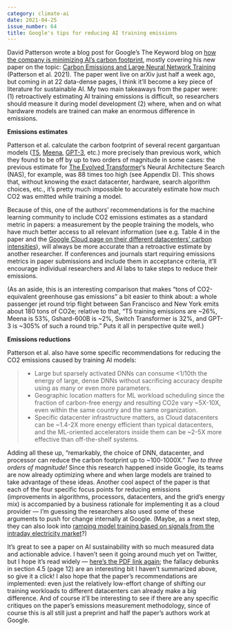 ```yaml
---
category: climate-ai
date: 2021-04-25
issue_number: 64
title: Google's tips for reducing AI training emissions
---
```


David Patterson wrote a blog post for Google’s The Keyword blog on [how the company is minimizing AI’s carbon footprint](https://blog.google/technology/ai/minimizing-carbon-footprint/?utm_campaign=Dynamically%20Typed&utm_medium=email&utm_source=Revue%20newsletter), mostly covering his new paper on the topic: [Carbon Emissions and Large Neural Network Training](https://arxiv.org/abs/2104.10350?utm_campaign=Dynamically%20Typed&utm_medium=email&utm_source=Revue%20newsletter) (Patterson et al.
2021).
The paper went live on arXiv just half a week ago, but coming in at 22 data-dense pages, I think it’ll become a key piece of literature for sustainable AI.
My two main takeaways from the paper were: (1) retroactively estimating AI training emissions is difficult, so researchers should measure it during model development (2) where, when and on what hardware models are trained can make an enormous difference in emissions.

**Emissions estimates**

Patterson et al.
calculate the carbon footprint of several recent gargantuan models ([T5](http://ai.googleblog.com/2020/02/exploring-transfer-learning-with-t5?utm_campaign=Dynamically%20Typed&utm_medium=email&utm_source=Revue%20newsletter), [Meena](https://ai.googleblog.com/2019/06/applying-automl-to-transformer.html?utm_campaign=Dynamically%20Typed&utm_medium=email&utm_source=Revue%20newsletter), [GPT-3](https://dynamicallytyped.com/stories/2020/gpt-3/?utm_campaign=Dynamically%20Typed&utm_medium=email&utm_source=Revue%20newsletter), etc.) more precisely than previous work, which they found to be off by up to two orders of magnitude in some cases: the previous estimate for [The Evolved Transformer](https://arxiv.org/abs/1901.11117?utm_campaign=Dynamically%20Typed&utm_medium=email&utm_source=Revue%20newsletter)‘s Neural Architecture Search (NAS), for example, was 88 times too high (see Appendix D).
This shows that, without knowing the exact datacenter, hardware, search algorithm choices, etc., it’s pretty much impossible to accurately estimate how much CO2 was emitted while training a model.

Because of this, one of the authors’ recommendations is for the machine learning community to include CO2 emissions estimates as a standard metric in papers: a measurement by the people training the models, who have much better access to all relevant information (see e.g.
Table 4 in the paper and the [Google Cloud page on their different datacenters’ carbon intensities](https://cloud.google.com/sustainability/region-carbon?utm_campaign=Dynamically%20Typed&utm_medium=email&utm_source=Revue%20newsletter)), will always be more accurate than a retroactive estimate by another researcher.
If conferences and journals start requiring emissions metrics in paper submissions and include them in acceptance criteria, it’ll encourage individual researchers and AI labs to take steps to reduce their emissions.

(As an aside, this is an interesting comparison that makes “tons of CO2-equivalent greenhouse gas emissions” a bit easier to think about: a whole passenger jet round trip flight between San Francisco and New York emits about 180 tons of CO2e; relative to that, “T5 training emissions are ~26%, Meena is 53%, Gshard-600B is ~2%, Switch Transformer is 32%, and GPT-3 is ~305% of such a round trip.” Puts it all in perspective quite well.)

**Emissions reductions**

Patterson et al.
also have some specific recommendations for reducing the CO2 emissions caused by training AI models:

> * Large but sparsely activated DNNs can consume <1/10th the energy of large, dense DNNs without sacrificing accuracy despite using as many or even more parameters.
> * Geographic location matters for ML workload scheduling since the fraction of carbon-free energy and resulting CO2e vary ~5X-10X, even within the same country and the same organization.
> * Specific datacenter infrastructure matters, as Cloud datacenters can be ~1.4-2X more energy efficient than typical datacenters, and the ML-oriented accelerators inside them can be ~2-5X more effective than off-the-shelf systems.

Adding all these up, “remarkably, the choice of DNN, datacenter, and processor can reduce the carbon footprint up to ~100-1000X.” _Two to three orders of magnitude!_ Since this research happened inside Google, its teams are now already optimizing where and when large models are trained to take advantage of these ideas.
Another cool aspect of the paper is that each of the four specific focus points for reducing emissions (improvements in algorithms, processors, datacenters, and the grid’s energy mix) is accompanied by a business rationale for implementing it as a cloud provider — I’m guessing the researchers also used some of these arguments to push for change internally at Google.
(Maybe, as a next step, they can also look into [ramping model training based on signals from the intraday electricity market](https://dynamicallytyped.com/stories/2021/gargantuan-ai-model-climate-opportunity/?utm_campaign=Dynamically%20Typed&utm_medium=email&utm_source=Revue%20newsletter)?)

It’s great to see a paper on AI sustainability with so much measured data and actionable advice.
I haven’t seen it going around much yet on Twitter, but I hope it’s read widely — [here’s the PDF link again](https://arxiv.org/pdf/2104.10350.pdf?utm_campaign=Dynamically%20Typed&utm_medium=email&utm_source=Revue%20newsletter); the fallacy debunks in section 4.5 (page 12) are an interesting bit I haven’t summarized above, so give it a click!
I also hope that the paper’s recommendations are implemented: even just the relatively low-effort change of shifting our training workloads to different datacenters can already make a big difference.
And of course it’ll be interesting to see if there are any specific critiques on the paper’s emissions measurement methodology, since of course this is all still just a preprint and half the paper’s authors work at Google.